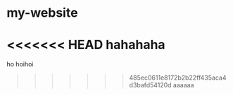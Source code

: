 # my-website

<<<<<<< HEAD
hahahaha
=======
ho hoihoi
>>>>>>> 485ec0611e8172b2b22ff435aca4d3bafd54120d
aaaaaa
